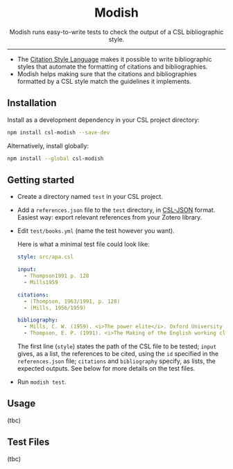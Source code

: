 <div align="center">

# Modish

Modish runs easy-to-write tests to check the output of a CSL bibliographic
style.

<hr />

</div>

- The [Citation Style Language](https://citationstyles.org/) makes it possible to
  write bibliographic styles that automate the formatting of citations and
  bibliographies.
- Modish helps making sure that the citations and bibliographies formatted by a
  CSL style match the guidelines it implements.


## Installation

Install as a development dependency in your CSL project directory:

```sh
npm install csl-modish --save-dev
```

Alternatively, install globally:

```sh
npm install --global csl-modish
```

## Getting started

- Create a directory named `test` in your CSL project.

- Add a `references.json` file to the `test` directory, in
  [CSL-JSON](https://citeproc-js.readthedocs.io/en/latest/csl-json/markup.html)
  format. Easiest way: export relevant references from your Zotero library.

- Edit `test/books.yml` (name the test however you want).

  Here is what a minimal test file could look like:

  ```yaml
  style: src/apa.csl

  input:
    - Thompson1991 p. 128
    - Mills1959

  citations:
    - (Thompson, 1963/1991, p. 128)
    - (Mills, 1956/1959)

  bibliography:
    - Mills, C. W. (1959). <i>The power elite</i>. Oxford University Press. (Original work published 1956)
    - Thompson, E. P. (1991). <i>The Making of the English working class</i>. Penguin Books. (Original work published 1963)
  ```

  The first line (`style`) states the path of the CSL file to be tested; 
  `input` gives, as a list, the references to be cited, using the `id` specified
  in the `references.json` file; `citations` and `bibliography` specify, as 
  lists, the expected outputs. See below for more details on the test files.

- Run `modish test`.

## Usage

(tbc)

## Test Files

(tbc)
